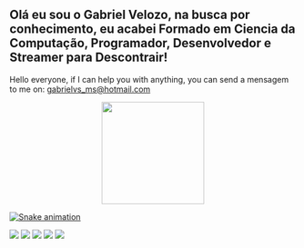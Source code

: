  ## Olá eu sou o Gabriel Velozo, na busca por conhecimento, eu acabei Formado em Ciencia da Computação, Programador, Desenvolvedor e Streamer para Descontrair!
 
 Hello everyone, if I can help you with anything, you can send a mensagem to me on: gabrielvs_ms@hotmail.com
 
 <div align="center">
  <a href="https://github.com/MrDuranky">
  <img height="180em" src="https://github-readme-stats.vercel.app/api?username=MrDuranky&show_icons=true&theme=dark&include_all_commits=true&count_private=true"/>
</div>
  
   ![Snake animation](https://github.com/MrDuranky/MrDuranky/blob/output/github-contribution-grid-snake.svg)
   
   
 <div> 
  <a href="https://www.youtube.com/mrduranky" target="_blank"><img src="https://img.shields.io/badge/YouTube-FF0000?style=for-the-badge&logo=youtube&logoColor=white" target="_blank"></a>
  <a href="https://www.instagram.com/gabrielvelozoo/" target="_blank"><img src="https://img.shields.io/badge/-Instagram-%23E4405F?style=for-the-badge&logo=instagram&logoColor=white" target="_blank"></a>
 	<a href="https://www.twitch.tv/mrduranky" target="_blank"><img src="https://img.shields.io/badge/Twitch-9146FF?style=for-the-badge&logo=twitch&logoColor=white" target="_blank"></a>
 <a href="https://discord.gg/eyQu2N6Mhc" target="_blank"><img src="https://img.shields.io/badge/Discord-7289DA?style=for-the-badge&logo=discord&logoColor=white" target="_blank"></a> 
  <a href="https://br.linkedin.com/in/gabriel-velozo-silva" target="_blank"><img src="https://img.shields.io/badge/-LinkedIn-%230077B5?style=for-the-badge&logo=linkedin&logoColor=white" target="_blank"></a> 
</div>

